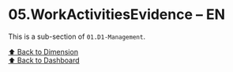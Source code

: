 # 05.WorkActivitiesEvidence – EN

This is a sub-section of `01.D1-Management`.

[⬆ Back to Dimension](../index)  
[⬆ Back to Dashboard](../../index)
